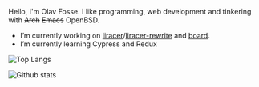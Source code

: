 Hello, I'm Olav Fosse. I like programming, web development and tinkering with ~~Arch~~ ~~Emacs~~ OpenBSD.

- I’m currently working on [liracer](https://github.com/olav35/liracer)/[liracer-rewrite](https://github.com/olav35/liracer-rewrite) and [board](https://github.com/olav35/board).
- I’m currently learning Cypress and Redux

![Top Langs](https://github-readme-stats.vercel.app/api/top-langs/?username=olav35)

![Github stats](https://github-readme-stats.vercel.app/api?username=olav35&show_icons=true&count_private=true)
